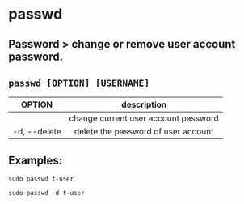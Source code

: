 # passwd

**Password** > change or remove user account password.
---

` passwd [OPTION] [USERNAME] `
---

| **OPTION** | description |
|:---:|:---:|
|  | change current user account password |
| -d, --delete | delete the password of user account |

## Examples:
` sudo passwd t-user `

` sudo passwd -d t-user `
